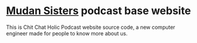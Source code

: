 # [Mudan Sisters](http://chitchatholic.me) podcast base website

This is Chit Chat Holic Podcast website source code, a new computer engineer made for people to know more about us. 


